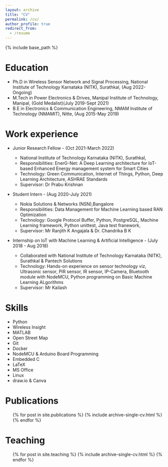 ```yaml
---
layout: archive
title: "CV"
permalink: /cv/
author_profile: true
redirect_from:
  - /resume
---
```


{% include base_path %}

Education
======
* Ph.D in Wireless Sensor Network and Signal Processing, National Institute of Technology Karnataka (NITK), Surathkal, (Aug 2022-Ongoing)
* M.Tech in Power Electronics & Drives, Manipal Institute of Technology, Manipal, (Gold Medalist)(July 2019-Sept 2021)
* B.E in Electronics & Communication Engineering, NMAM Institute of Technology (NMAMIT), Nitte, (Aug 2015-May 2019)

Work experience
======
* Junior Research Fellow - (Oct 2021-March 2022)
  * National Institute of Technology Karnataka (NITK), Surathkal,
  * Responsibilities: EnerG-Net: A Deep Learning architecture for IoT-based Enhanced Energy management system for Smart Cities
  * Technology: Green Communication, Internet of Things, Python, Deep Learning Architecture, ASHRAE Standards
  * Supervisor: Dr Prabu Krishnan

* Student Intern - (Aug 2020-July 2021)
  * Nokia Solutions & Networks (NSN),Bangalore
  * Responsibilities: Data Management for Machine Learning based RAN Optimization
  * Technology: Google Protocol Buffer, Python, PostgreSQL, Machine Learning framework, Python unittest, Java test franework, 
  * Supervisor: Mr Ranjith K Angajala & Dr. Chandrika B K

* Internship on IoT with Machine Learning & Artificial Intelligence - (July 2018 - Aug 2018)
  * Collaborated with National Institute of Technology Karnataka (NITK), Surathkal & Pantech Solutions
  * Technology: Hands-on experience on sensor technology viz, Ultrasonic sensor, PIR sensor, IR sensor, IP-Camera, Bluetooth module with NodeMCU, Python programming on Basic Machine Learning ALgorithms
  * Supervisor: Mr Kailash
  
Skills
======
* Python
* Wireless Insight
* MATLAB
* Open Street Map
* Git
* Docker
* NodeMCU & Arduino Board Programming
* Embedded C
* LaTeX
* MS Office
* Linux
* draw.io & Canva

Publications
======
  <ul>{% for post in site.publications %}
    {% include archive-single-cv.html %}
  {% endfor %}</ul>
  
<!-- Talks
======
  <ul>{% for post in site.talks %}
    {% include archive-single-talk-cv.html %}
  {% endfor %}</ul> -->
  
Teaching
======
  <ul>{% for post in site.teaching %}
    {% include archive-single-cv.html %}
  {% endfor %}</ul>
  

